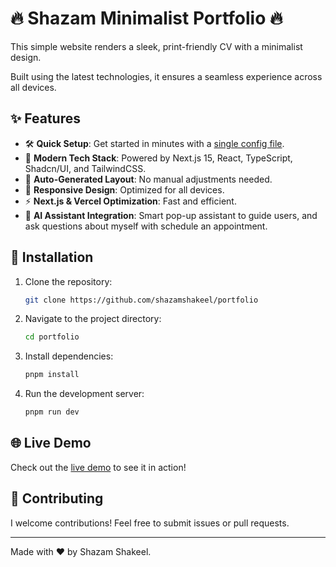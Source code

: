 # 🔥 Shazam Minimalist Portfolio 🔥

This simple website renders a sleek, print-friendly CV with a minimalist design.

Built using the latest technologies, it ensures a seamless experience across all devices.

## ✨ Features

- 🛠️ **Quick Setup**: Get started in minutes with a [single config file](./src/data/resume-data.tsx).
- 🚀 **Modern Tech Stack**: Powered by Next.js 15, React, TypeScript, Shadcn/UI, and TailwindCSS.
- 🎨 **Auto-Generated Layout**: No manual adjustments needed.
- 📱 **Responsive Design**: Optimized for all devices.
- ⚡ **Next.js & Vercel Optimization**: Fast and efficient.
- 🤖 **AI Assistant Integration**: Smart pop-up assistant to guide users, and ask questions about myself with schedule an appointment.

## 🔧 Installation

1. Clone the repository:
   ```bash
   git clone https://github.com/shazamshakeel/portfolio
   ```
2. Navigate to the project directory:
   ```bash
   cd portfolio
   ```
3. Install dependencies:
   ```bash
   pnpm install
   ```
4. Run the development server:
   ```bash
   pnpm run dev
   ```

## 🌐 Live Demo

Check out the [live demo](https://shazamshakeel.vercel.app) to see it in action!

## 🙌 Contributing

I welcome contributions! Feel free to submit issues or pull requests.

---

Made with ❤️ by Shazam Shakeel.
